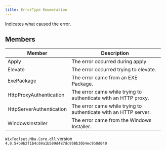 ```yaml
---
title: ErrorType Enumeration
---
```

Indicates what caused the error.
## Members
| Member | Description |
| ------ | ----------- |
| Apply | The error occurred during apply. |
| Elevate | The error occurred trying to elevate. |
| ExePackage | The error came from an EXE Package. |
| HttpProxyAuthentication | The error came while trying to authenticate with an HTTP proxy. |
| HttpServerAuthentication | The error came while trying to authenticate with an HTTP server. |
| WindowsInstaller | The error came from the Windows Installer. |
`WixToolset.Mba.Core.dll` version `4.0.5+b9b2f1b4c69a1b509d487dc950b30b4ec9b0d040`
